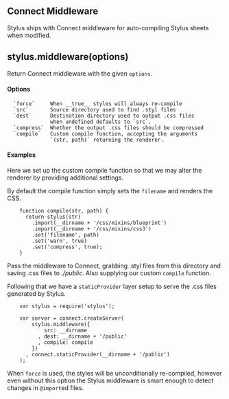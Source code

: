 
## Connect Middleware

 Stylus ships with Connect middleware for auto-compiling Stylus sheets when modified.

## stylus.middleware(options)

 Return Connect middleware with the given `options`.

#### Options

      `force`     When __true__ styles will always re-compile
      `src`       Source directory used to find .styl files
      `dest`      Destination directory used to output .css files
                  when undefined defaults to `src`.
      `compress`  Whether the output .css files should be compressed
      `compile`   Custom compile function, accepting the arguments
                  `(str, path)` returning the renderer.

#### Examples
 
 Here we set up the custom compile function so that we may
 alter the renderer by providing additional settings.
 
 By default the compile function simply sets the `filename`
 and renders the CSS.
 
        function compile(str, path) {
          return stylus(str)
            .import(__dirname + '/css/mixins/blueprint')
            .import(__dirname + '/css/mixins/css3')
            .set('filename', path)
            .set('warn', true)
            .set('compress', true);
        }
 
 Pass the middleware to Connect, grabbing .styl files from this directory
 and saving .css files to _./public_. Also supplying our custom `compile` function.
 
 Following that we have a `staticProvider` layer setup to serve the .css
 files generated by Stylus.
 
        var stylus = require('stylus');
 
        var server = connect.createServer(
            stylus.middleware({
                src: __dirname
              , dest: __dirname + '/public'
              , compile: compile
            })
          , connect.staticProvider(__dirname + '/public')
        );

 When `force` is used, the styles will be unconditionally re-compiled, however
 even without this option the Stylus middleware is smart enough to detect changes in `@import`ed files.